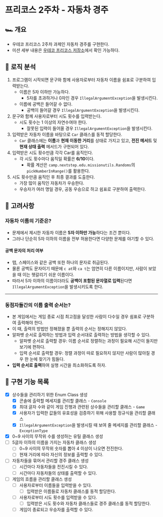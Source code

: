 # 프리코스 2주차 - 자동차 경주

## 🏎️ 개요

- 우테코 프리코스 2주차 과제인 자동차 경주를 구현한다.
- 미션 세부 내용은 [우테코 프리코스 저장소](https://github.com/woowacourse-precourse/java-racingcar-6)에서 확인 가능하다.

## 🤖 로직 분석

1. 프로그램이 시작되면 문구와 함께 사용자로부터 자동차 이름을 쉼표로 구분하여 입력받는다.
    - 이름은 5자 이하만 가능하다.
        - 5자를 초과하거나 0자인 경우 `IllegalArgumentException`을 발생시킨다.
    - 이름에 공백은 들어갈 수 없다.
        - 공백이 들어갈 경우 `IllegalArgumentException`을 발생시킨다.
2. 문구와 함께 사용자로부터 시도 횟수를 입력받는다.
    - 시도 횟수는 1 이상의 자연수여야 한다.
        - 잘못된 입력이 들어올 경우 `IllegalArgumentException`을 발생시킨다.
3. 입력받은 자동차 이름을 바탕으로 `Car` 클래스를 동적 할당한다.
    - `Car` 클래스에는 **이름**과 **현재 이동한 거리**를 상태로 가지고 있고, **전진 메서드** 및 **현재 상태 출력** 메서드가 구현되어 있다.
4. 입력받은 시도 횟수만큼 각각 Car를 움직인다.
    - 각 시도 횟수마다 움직일 확률은 **6/10**이다.
        - 확률 계산은 `camp.nextstep.edu.missionutils.Randoms`의 `pickNumberInRange()`를 활용한다.
5. 시도 횟수만큼 움직인 후 최종 결과를 도출한다.
    - 가장 많이 움직인 자동차가 우승한다.
    - 우승자가 여러 명일 경우, 공동 우승으로 하고 쉼표로 구분하여 출력한다.

## 🤔 고려사항

### 자동차 이름의 기준은?

- 문제에서 제시한 자동차 이름은 **5자 이하만 가능**하다는 조건 뿐이다.
- 그러나 단순히 5자 이하의 이름을 전부 허용한다면 다양한 문제를 야기할 수 있다.

#### 공백 문자의 처리 여부

- 탭, 스페이스와 같은 공백 또한 하나의 문자로 취급된다.
- 물론 공백도 문자이기 때문에 `c at`와 `ca t`는 엄연히 다른 이름이지만, 사람이 보았을 때 이는 헷갈리기 쉬운 이름이다.
- 따라서 5자 이하의 이름이더라도 **공백이 포함된 문자열로 입력**된다면 `IllegalArgumentException`을 발생시키도록 한다.

---

### 동점자들간의 이름 출력 순서는?

- 본 게임에서는 게임 종료 시점 최고점을 달성한 사람이 다수일 경우 쉼표로 구분하여 출력해야 한다.
- 이 때, 출력의 방법만 정해졌을 뿐 출력의 순서는 정해지지 않았다.
- 알파벳 순서로 출력하는 방법과 입력 순서대로 출력하는 방법을 생각할 수 있다.
    - 알파벳 순서로 출력할 경우: 이름 순서로 정렬하는 과정이 필요해 시간이 들지만 보기에 편하다.
    - 입력 순서로 출력할 경우: 정렬 과정이 따로 필요하지 않지만 사람이 많아질 경우 한 눈에 찾기가 힘들다.
- **입력 순서로 출력**하여 실행 시간을 최소화하도록 하자.

## 📝 구현 기능 목록

- [X] 상수들을 관리하기 위한 Enum Class 생성
    - [X] 콘솔에 출력할 메세지를 관리할 클래스 - `Console`
    - [X] 최대 글자 수와 같이 게임 진행과 관련된 상수들을 관리할 클래스 - `Game`
    - [X] 사용자가 입력한 값들의 유효성을 검증하기 위해 사용할 정규식을 관리할 클래스
    - [X] `IllegalArgumentException`을 발생시킬 때 보여 줄 메세지를 관리할 클래스 - `ExceptionType`
- [X] 0~9 사이의 무작위 수를 생성하는 유틸 클래스 생성
- [ ] 5글자 이하의 이름을 가지는 자동차 클래스 생성
    - [ ] 0~9 사이의 무작위 숫자를 뽑아 4 이상이 나오면 전진한다.
    - [ ] 현재 거리에 따라 자신의 정보를 출력할 수 있다.
- [ ] 자동차들을 묶어서 관리할 경주 클래스 생성
    - [ ] 시간마다 자동차들을 전진시킬 수 있다.
    - [ ] 시간마다 자동차들의 상태를 출력할 수 있다.
- [ ] 게임의 흐름을 관리할 클래스 생성
    - [ ] 사용자로부터 이름들을 입력받을 수 있다.
        - [ ] 입력받은 이름들로 자동차 클래스를 동적 할당한다.
    - [ ] 사용자로부터 시도 횟수를 입력받을 수 있다.
        - [ ] 입력받은 시도 횟수와 자동차 클래스들로 경주 클래스를 동적 할당한다.
    - [ ] 게임이 종료되고 우승자를 출력할 수 있다.
